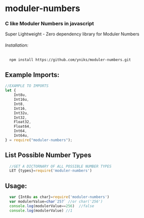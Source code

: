 # moduler-numbers

### C like Moduler Numbers in javascript

Super Lightweight - Zero dependency library for Moduler Numbers

###### Installation:

```sh
  npm install https://github.com/yniks/moduler-numbers.git
```

## Example Imports:

```javascript
//EXAMPLE TO IMPORTS
let {
	Int8u,
	Int16u,
	Int8,
	Int16,
	Int32u,
	Int32,
	Float32,
	Float64,
	Int64,
	Int64u,
} = require("moduler-numbers");
```

## List Possible Number Types

```javascript
  //GET A DICTORNARY OF ALL POSSIBLE NUMBER TYPES
  LET {types}=require('moduler-numbers')

```

## Usage:

```javascript
  var {Int8u as char}=require('moduler-numbers')
  var modulerValue=char`257` //or char('256')
  console.log(modulerValue==256)  //false
  console.log(modulerValue) //1
```
